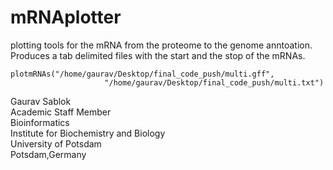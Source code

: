 # mRNAplotter
plotting tools for the mRNA from the proteome to the genome anntoation. Produces a tab delimited files with the start and the stop of the mRNAs.

```
plotmRNAs("/home/gaurav/Desktop/final_code_push/multi.gff",
                     "/home/gaurav/Desktop/final_code_push/multi.txt")
```
Gaurav Sablok \
Academic Staff Member \
Bioinformatics \
Institute for Biochemistry and Biology \
University of Potsdam \
Potsdam,Germany
